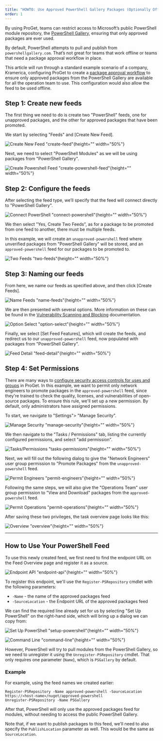 ```yaml
---
title: "HOWTO: Use Approved PowerShell Gallery Packages (Optionally Offline)"
order: 1
---
```



By using ProGet, teams can restrict access to Microsoft’s public PowerShell module repository, the [PowerShell Gallery](https://www.powershellgallery.com/), ensuring that only approved packages are ever used.

By default, PowerShell attempts to pull and publish from `powershellgallery.com`. That’s not great for teams that work offline or teams that need a package approval workflow in place.

This article will run through a standard example scenario of a company, Kramerica, configuring ProGet to create a [package approval workflow](https://blog.inedo.com/nuget/package-approval-workflow) to ensure only approved packages from the PowerShell Gallery are available for all the operation team to use. This configuration would also allow the feed to be used offline.

## Step 1: Create new feeds

The first thing we need to do is create two "PowerShell" feeds, one for unapproved packages, and the other for approved packages that have been promoted.

We start by selecting "Feeds" and [Create New Feed].

![Create New Feed "create-feed"](/resources/docs/proget-feeds-createnewfeed.png){height="" width="50%"}

Next, we need to select "PowerShell Modules" as we will be using packages from "PowerShell Gallery".

![Create Powershell Feed "create-powershell-feed"](/resources/docs/proget-newfeed-powershellselect.png){height="" width="50%"}

## Step 2: Configure the feeds

After selecting the feed type, we’ll specify that the feed will connect directly to "PowerShell Gallery".

![Connect PowerShell "connect-powershell"](/resources/docs/proget-powershell-connecttoorg.png){height="" width="50%"}

We then select "Yes, Create Two Feeds", as for a package to be promoted from one feed to another, there must be multiple feeds.

In this example, we will create an `unapproved-powershell` feed where unverified packages from "PowerShell Gallery" will be stored, and an `approved-powershell` feed for our packages to be promoted to.

![Two Feeds "two-feeds"](/resources/docs/proget-powershell-twofeeds.png){height="" width="50%"}

## Step 3: Naming our feeds

From here, we name our feeds as specified above, and then click [Create Feeds].

![Name Feeds "name-feeds"](/resources/docs/proget-powershell-namefeeds.png){height="" width="50%"}

We are then presented with several options. More information on these can be found in the [Vulnerability Scanning and Blocking](/docs/proget/sca/vulnerabilities) documentation.

![Option Select "option-select"](/resources/docs/proget-powershell-newfeedoptions.png){height="" width="50%"}

Finally, we select [Set Feed Features], which will create the feeds, and redirect us to our `unapproved-powershell` feed, now populated with packages from "PowerShell Gallery".

![Feed Detail "feed-detail"](/resources/docs/proget-powershellunapproved-feed.png){height="" width="50%"}

## Step 4: Set Permissions

There are many ways to [configure security access controls for uses and groups](/docs/proget/administration-security) in ProGet. In this example, we want to permit only network engineers to promote packages in the `approved-powershell` feed, since they're trained to check the quality, licenses, and vulnerabilities of open-source packages. To ensure this rule, we'll set up a new permission. By default, only administrators have assigned permissions.

To start, we navigate to "Settings"> "Manage Security".

![Manage Security "manage-security"](/resources/docs/proget-settings-managesecurity.png){height="" width="50%"}

We then navigate to the "Tasks / Permissions" tab, listing the currently configured permissions, and select "add permission".

![Tasks/Permissions "tasks-permissions"](/resources/docs/proget-taskspermissions-add.png){height="" width="50%"}

Next, we will fill out the following dialog to give the "Network Engineers" user group permission to "Promote Packages" from the `unapproved-powershell` feed.

![Permit Engineers "permit-engineers"](/resources/docs/proget-powershellunapproved-permitengineers.png){height="" width="50%"}

Following the same steps, we will also give the "Operations Team" user group permission to "View and Download" packages from the `approved-powershell` feed.

![Permit Operations "permit-operations"](/resources/docs/proget-powershellapproved-permitops.png){height="" width="50%"}

After saving these two privileges, the task overview page looks like this:

![Overview "overview"](/resources/docs/proget-taskspermissions-powershelladded.png){height="" width="50%"}

* * *

## How to Use Your PowerShell Feed

To use this newly created feed, we first need to find the endpoint URL on the Feed Overview page and register it as a source.

![Endpoint API "endpoint-api"](/resources/docs/proget-powershellapproved-endpoint.png){height="" width="50%"}

To register this endpoint, we'll use the `Register-PSRepository` cmdlet with the following parameters:

- `-Name` - the name of the approved packages feed
- `-SourceLocation` - the Endpoint URL of the approved packages feed

We can find the required line already set for us by selecting "Set Up PowerShell" on the right-hand side, which will bring up a dialog we can copy from:

![Set Up PowerShell "setup-powershell"](/resources/docs/proget-powershellapproved-setupselect.png){height="" width="50%"}

![Command Line "command-line"](/resources/docs/proget-powershell-setup.png){height="" width="50%"}

However, PowerShell will try to pull modules from the PowerShell Gallery, so we need to unregister it using the `Unregister-PSRepository` cmdlet. That only requires one parameter (`Name`), which is `PSGallery` by default.

### Example

For example, using the feed names we created earlier:

```
Register-PSRepository -Name approved-powershell -SourceLocation https://«host-name»/nuget/approved-powershell
Unregister-PSRepository -Name PSGallery
```

After that, PowerShell will only use the approved packages feed for modules, without needing to access the public PowerShell Gallery.

Note that, if we want to publish packages to this feed, we'll need to also specify the `PublishLocation` parameter as well. This would be the same as `SourceLocation`.